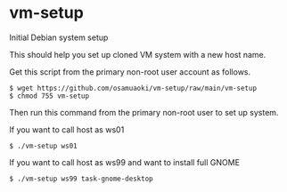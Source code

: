 # vm-setup

Initial Debian system setup

This should help you set up cloned VM system with a new host name.

Get this script from the primary non-root user account as follows.

```
$ wget https://github.com/osamuaoki/vm-setup/raw/main/vm-setup
$ chmod 755 vm-setup
```

Then run this command from the primary non-root user to set up system.

If you want to call host as ws01

```
$ ./vm-setup ws01
```

If you want to call host as ws99 and want to install full GNOME

```
$ ./vm-setup ws99 task-gnome-desktop
```

